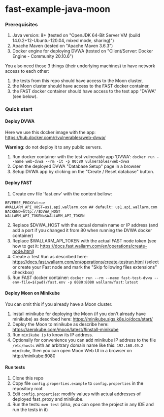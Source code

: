 # fast-example-java-moon

### Prerequisites

1. Java version: 8+ (tested on "OpenJDK 64-Bit Server VM (build 14.0.2+12-Ubuntu-120.04, mixed mode, sharing)")
2. Apache Maven (tested on "Apache Maven 3.6.3")
3. Docker engine for deploying DVWA (tested on "Client/Server: Docker Engine - Community 20.10.6")

You also need those 3 things (their underlying machines) to have network access to each other:
1. the tests from this repo should have access to the Moon cluster,
2. the Moon cluster should have access to the FAST docker container,
3. the FAST docker container should have access to the test app "DVWA" (see below).

### Quick start
#### Deploy DVWA
Here we use this docker image with the app: https://hub.docker.com/r/vulnerables/web-dvwa/

**Warning**: do not deploy it to any public servers.
1. Run docker container with the test vulnerable app 'DVWA': `docker run --name web-dvwa --rm -it -p 80:80 vulnerables/web-dvwa`
2. Open the deployed DVWA "Database Setup" page in a browser
3. Setup DVWA app by clicking on the "Create / Reset database" button.

#### Deploy FAST
1. Create env file 'fast.env' with the content bellow:
```
REVERSE_PROXY=true
#WALLARM_API_HOST=us1.api.wallarm.com ## default: us1.api.wallarm.com
BACKEND=http://$DVWA_HOST
WALLARM_API_TOKEN=$WALLARM_API_TOKEN
```
2. Replace $DVWA_HOST with the actual domain name or IP address (and add a port if you changed it from 80 when running the DVWA docker container)
3. Replace $WALLARM_API_TOKEN with the actual FAST node token (see how to get it: https://docs.fast.wallarm.com/en/operations/create-node.html)
4. Create a Test Run as described here: https://docs.fast.wallarm.com/en/operations/create-testrun.html (select or create your Fast node and mark the "Skip following files extensions" checkbox)
5. Run FAST docker container: `docker run --rm --name fast-test-dvwa --env-file=$(pwd)/fast.env -p 8080:8080 wallarm/fast:latest`

#### Deploy Moon on Minikube
You can omit this if you already have a Moon cluster.

1. Install minikube for deploying the Moon (if you don't already have minikube) as described here: https://minikube.sigs.k8s.io/docs/start/
2. Deploy the Moon to minikube as describe here: https://aerokube.com/moon/latest/#install-minikube
3. Run `minikube ip` to know its IP address.
4. Optionally for convenience you can add minikube IP address to the file `/etc/hosts` with an arbitrary domain name like this: `192.168.49.2    minikube`, then you can open Moon Web UI in a browser on http://minikube:8080

#### Run tests
1. Clone this repo
2. Copy file `config.properties.example` to `config.properties` in the repository root
3. Edit `config.properties`: modify values with actual addresses of deployed fast_proxy and minikube.
4. Run the tests: `mvn test` (also, you can open the project in any IDE and run the tests in it)

